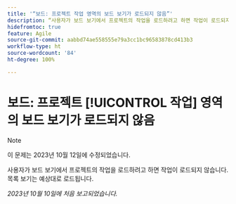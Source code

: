 ```yaml
---
title: '“보드: 프로젝트 작업 영역의 보드 보기가 로드되지 않음”'
description: “사용자가 보드 보기에서 프로젝트의 작업을 로드하려고 하면 작업이 로드되지 않습니다. 목록 보기는 예상대로 로드됩니다.”
hidefromtoc: true
feature: Agile
source-git-commit: aabbd74ae558555e79a3cc1bc96583878cd413b3
workflow-type: ht
source-wordcount: '84'
ht-degree: 100%

---
```



# 보드: 프로젝트 [!UICONTROL 작업] 영역의 보드 보기가 로드되지 않음

>[!NOTE]
>
>이 문제는 2023년 10월 12일에 수정되었습니다.

사용자가 보드 보기에서 프로젝트의 작업을 로드하려고 하면 작업이 로드되지 않습니다. 목록 보기는 예상대로 로드됩니다.

_2023년 10월 10일에 처음 보고되었습니다._
